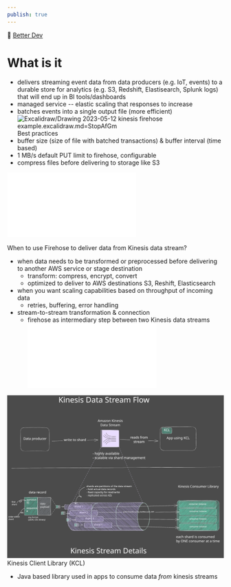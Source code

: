 ```yaml
---
publish: true
---
```

🎥 [Better Dev](https://www.youtube.com/watch?v=DPT3swb6zgI)
# What is it
- delivers streaming event data from data producers (e.g. IoT, events) to a durable store for analytics (e.g. S3, Redshift, Elastisearch, Splunk logs) that will end up in BI tools/dashboards 
- managed service -- elastic scaling that responses to increase
- batches events into a single output file (more efficient)
![Excalidraw/Drawing 2023-05-12 kinesis firehose example.excalidraw.md=StopAfGm](../images/Drawing%202023-05-12%20kinesis%20firehose%20example.svg#%5Egroup=StopAfGm#^group=StopAfGm)
Best practices
- buffer size (size of file with batched transactions) & buffer interval (time based)
- 1 MB/s default PUT limit to firehose, configurable
- compress files before delivering to storage like S3

![Drawing 2023-05-12 kinesis firehose example.excalidraw.svg](../images/Drawing%202023-05-12%20kinesis%20firehose%20example.excalidraw.svg.md)

When to use Firehose to deliver data from Kinesis data stream?
- when data needs to be transformed or preprocessed before delivering to another AWS service or stage destination
	- transform: compress, encrypt, convert
	- optimized to deliver to AWS destinations S3, Reshift, Elasticsearch
- when you want scaling capabilities based on throughput of incoming data
	- retries, buffering, error handling
- stream-to-stream transformation & connection
	- firehose as intermediary step between two Kinesis data streams
![Drawing 2023-05-12 kinesis data stream.excalidraw.svg](../images/Drawing%202023-05-12%20kinesis%20data%20stream.excalidraw.svg.md)

![kinesis](../images/Drawing%202023-05-12%20kinesis%20data%20stream.excalidraw.svg)
Kinesis Client Library (KCL)
- Java based library used in apps to consume data *from* kinesis streams
